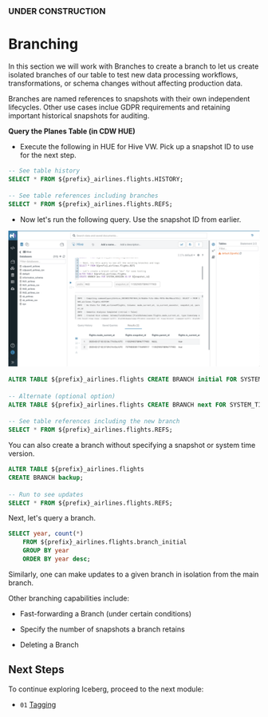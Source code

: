 ### UNDER CONSTRUCTION

# Branching

In this section we will work with Branches to create a branch to let us create isolated branches of our table to test new data processing workflows, transformations, or schema changes without affecting production data.

Branches are named references to snapshots with their own independent lifecycles. Other use cases inclue GDPR requirements and retaining important historical snapshots for auditing. 

**Query the Planes Table (in CDW HUE)**

- Execute the following in HUE for Hive VW. Pick up a snapshot ID to use for the next step.

```sql
-- See table history
SELECT * FROM ${prefix}_airlines.flights.HISTORY;

-- See table references including branches
SELECT * FROM ${prefix}_airlines.flights.REFS;
```

- Now let's run the following query. Use the snapshot ID from earlier.

![Create a Branch](../images/Create_Branch.png)

```sql
ALTER TABLE ${prefix}_airlines.flights CREATE BRANCH initial FOR SYSTEM_VERSION AS OF ${snapshot_id};

-- Alternate (optional option)
ALTER TABLE ${prefix}_airlines.flights CREATE BRANCH next FOR SYSTEM_TIME AS OF '${create_ts}';

-- See table references including the new branch
SELECT * FROM ${prefix}_airlines.flights.REFS;
```

You can also create a branch without specifying a snapshot or system time version.

```sql
ALTER TABLE ${prefix}_airlines.flights
CREATE BRANCH backup;

-- Run to see updates
SELECT * FROM ${prefix}_airlines.flights.REFS;
```

Next, let's query a branch.

```sql
SELECT year, count(*) 
    FROM ${prefix}_airlines.flights.branch_initial
    GROUP BY year
    ORDER BY year desc;
```

Similarly, one can make updates to a given branch in isolation from the main branch.

Other branching capabilities include:

- Fast-forwarding a Branch (under certain conditions)

- Specify the number of snapshots a branch retains

- Deleting a Branch

## Next Steps

To continue exploring Iceberg, proceed to the next module:

- `01` [Tagging](../6_Branching_and_Tagging/tagging_SQL.md)